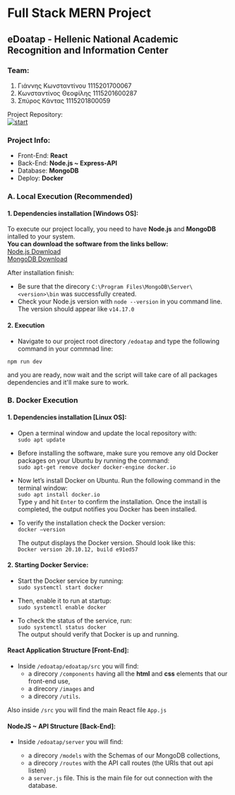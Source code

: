# Full Stack MERN Project 
## eDoatap - Hellenic National Academic Recognition and Information Center 

### Team:
1. Γιάννης Κωνσταντίνου 1115201700067
2. Κωνσταντίνος Θεοφίλης 1115201600287
3. Σπύρος Κάντας 1115201800059

Project Repository: <br>
[![start](https://img.shields.io/badge/GitHub-100000?style=for-the-badge&logo=github&logoColor=white)](https://github.com/kostantinostheo/e-doatap)


### Project Info:
- Front-End: <b>React</b>
- Back-End: <b>Node.js ~ Express-API</b>
- Database: <b>MongoDB</b>
- Deploy: <b>Docker</b>


### A. Local Execution (Recommended)

#### 1. <b>Dependencies installation [Windows OS]</b>:

To execute our project locally, you need to have <b>Node.js</b> and <b>MongoDB</b> intalled to your system. <br>
<b>You can download the software from the links bellow:</b><br>
[Node.js Download](https://nodejs.org/en/download/)<br>
[MongoDB Download](https://docs.mongodb.com/manual/administration/install-community/)

After installation finish: 
- Be sure that the direcory `C:\Program Files\MongoDB\Server\<version>\bin` was successfully created.
- Check your Node.js version with `node --version` in you command line. The version should appear like `v14.17.0`

#### 2. <b>Execution</b>
- Navigate to our project root directory `/edoatap` and type the following command in your commnad line:
```
npm run dev
 ```
and you are ready, now wait and the script will take care of all packages dependencies and it'll make sure to work.


### B. Docker Execution

#### 1. <b>Dependencies installation [Linux OS]</b>:

- Open a terminal window and update the local repository with:<br>
```sudo apt update```<br>

- Before installing the software, make sure you remove any old Docker packages on your Ubuntu by running the command:<br>
  ```sudo apt-get remove docker docker-engine docker.io```

- Now let’s install Docker on Ubuntu. Run the following command in the terminal window:<br>
  ```sudo apt install docker.io```  <br>
Type `y` and hit `Enter` to confirm the installation. Once the install is completed, the output notifies you Docker has been installed.

- To verify the installation check the Docker version:<br>
  ```docker –version```

	The output displays the Docker version. Should look like this:<br>
  `Docker version 20.10.12, build e91ed57`

#### 2. <b>Starting Docker Service</b>:

- Start the Docker service by running:<br>
  ```sudo systemctl start docker```

- Then, enable it to run at startup:<br>
  ```sudo systemctl enable docker```

- To check the status of the service, run:<br>
  ```sudo systemctl status docker```<br>
  The output should verify that Docker is up and running. 

#### React Application Structure [Front-End]:

- Inside `/edoatap/edoatap/src` you will find:
  - a direcory `/components` having all the <b>html</b> and <b>css</b> elements that our front-end use,
  - a direcory `/images` and
  - a direcory `/utils`. <br/>

Also inside `/src` you will find the main React file `App.js`
 
#### NodeJS ~ API Structure [Back-End]:

- Inside `/edoatap/server` you will find:
  - a direcory `/models` with the Schemas of our MongoDB collections,
  - a direcory `/routes` with the API call routes (the URIs that out api listen)
  - a `server.js` file. This is the main file for out connection with the database.
  
  <br>